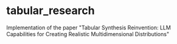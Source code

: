# tabular_research
Implementation of the paper "Tabular Synthesis Reinvention: LLM Capabilities for Creating Realistic Multidimensional Distributions"
